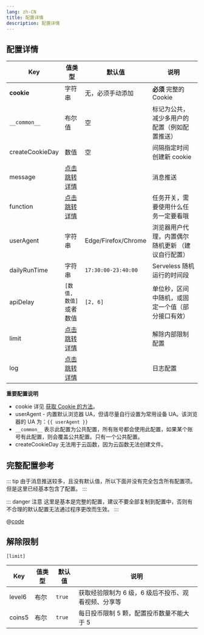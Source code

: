 ```yaml
---
lang: zh-CN
title: 配置详情
description: 配置详情
---
```


## 配置详情

| Key             | 值类型                       | 默认值              | 说明                                              |
| --------------- | ---------------------------- | ------------------- | ------------------------------------------------- |
| **cookie**      | 字符串                       | 无，必须手动添加    | **必须** 完整的 Cookie                            |
| `__common__`    | 布尔值                       | 空                  | 标记为公共，减少多用户的配置（例如配置推送）      |
| createCookieDay | 数值                         | 空                  | 间隔指定时间创建新 cookie                         |
| message         | [点击跳转详情](./message.md) |                     | 消息推送                                          |
| function        | [点击跳转详情](./func.md)    |                     | 任务开关，需要使用什么任务一定要看哦              |
| userAgent       | 字符串                       | Edge/Firefox/Chrome | 浏览器用户代理，内置偶尔随机更新 （建议自行配置） |
| dailyRunTime    | 字符串                       | `17:30:00-23:40:00` | Serveless 随机运行的时间段                        |
| apiDelay        | `[数值, 数值]`或者数值       | `[2, 6]`            | 单位秒，区间中随机，或固定一个值（部分接口有效）  |
| limit           | [点击跳转详情](#解除限制)    |                     | 解除内部限制配置                                  |
| log             | [点击跳转详情](./logger.md)  |                     | 日志配置                                          |

<!-- | coin            | [点击跳转详情](./func.md#投币)        |                     | 投币相关                                          |
| gift            | [点击跳转详情](./func.md#直播间礼物)  |                     | 直播礼物相关                                      |
| couponBalance   | [点击跳转详情](./func.md#使用-b-币券) |                     | 充电相关                                          |
| match           | [点击跳转详情](./func.md#竞猜)        |                     | 竞猜相关                                          |
| lottery         | [点击跳转详情](./func.md#天选时刻)    |                     | 天选时刻相关                                      |
| redPack         | [点击跳转详情](./func.md#天选红包)    |                     | 天选红包（电池）相关                              |
| unFollow        | [点击跳转详情](./func.md#取关分组)    |                     | 取关分组相关                                      |
| intimacy        | [点击跳转详情](./func.md#粉丝亲密度)  |                     | 粉丝亲密度相关                                    |
| manga           | [点击跳转详情](./func.md#漫画任务)    |                     | 漫画相关                                          |
| jury            | [点击跳转详情](./func.md#风纪委员)    |                     | 风纪委员相关                                      |
| bigPoint        | [点击跳转详情](./func.md#大积分)      |                     | 大积分相关                                        |
| exchangeCoupon  | [点击跳转详情](./func.md#兑换漫读券)  |                     | 兑换漫读券相关                                    |
| activityLottery | [点击跳转详情](./func.md#转盘抽奖)    |                     | 转盘抽奖相关                                      | -->

**重要配置说明**

- cookie 详见 [获取 Cookie 的方法](./get_value.md)。
- userAgent - 内置默认浏览器 UA，但请尽量自行设置为常用设备 UA。该浏览器的 UA 为：<code>{{ userAgent }}</code>
- `__common__` 表示此配置为公共配置，所有账号都会使用此配置，如果某个账号有此配置，则会覆盖公共配置。只有一个公共配置。
- createCookieDay 无法用于云函数，因为云函数无法创建文件。

## 完整配置参考

::: tip
由于消息推送较多，且没有默认值，所以下面并没有完全包含所有配置项。但是这里已经基本包含了配置。
:::

::: danger 注意
这里是基本是完整的配置，建议不要全部复制到配置中，否则有不合理的默认配置无法通过程序更改而生效。
:::

@[code](./all_all.json5)

<script setup>
import { ref, onMounted } from "vue";

const userAgent = ref('');

onMounted(() => {
  userAgent.value = navigator.userAgent;
});
</script>

## 解除限制

`[limit]`

| Key    | 值类型 | 默认值 | 说明                                                |
| ------ | ------ | ------ | --------------------------------------------------- |
| level6 | 布尔   | `true` | 获取经验限制为 6 级，6 级后不投币、观看视频、分享等 |
| coins5 | 布尔   | `true` | 每日投币限制 5 颗，配置投币数量不能大于 5           |
